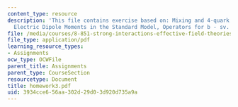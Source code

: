 ```yaml
---
content_type: resource
description: 'This file contains exercise based on: Mixing and 4-quark Operators,
  Electric Dipole Moments in the Standard Model, Operators for b - sv.'
file: /media/courses/8-851-strong-interactions-effective-field-theories-of-qcd-spring-2006/3934cce656aa302d29d03d920d735a9a_homework3.pdf
file_type: application/pdf
learning_resource_types:
- Assignments
ocw_type: OCWFile
parent_title: Assignments
parent_type: CourseSection
resourcetype: Document
title: homework3.pdf
uid: 3934cce6-56aa-302d-29d0-3d920d735a9a
---
```

